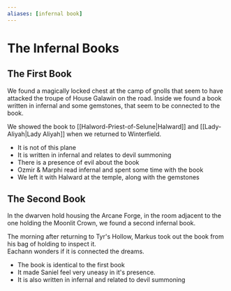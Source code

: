 ```yaml
---
aliases: [infernal book]
---
```


# The Infernal Books
## The First Book
We found a magically locked chest at the camp of gnolls that seem to have attacked the troupe of House Galawin on the road. Inside we found a book written in infernal and some gemstones, that seem to be connected to the book.

We showed the book to [[Halword-Priest-of-Selune|Halward]] and [[Lady-Aliyah|Lady Aliyah]] when we returned to Winterfield.

- It is not of this plane
- It is written in infernal and relates to devil summoning
- There is a presence of evil about the book
- Ozmir & Marphi read infernal and spent some time with the book
- We left it with Halward at the temple, along with the gemstones

## The Second Book
In the dwarven hold housing the Arcane Forge, in the room adjacent to the one holding the Moonlit Crown, we found a second infernal book.

The morning after returning to Tyr's Hollow, Markus took out the book from his bag of holding to inspect it.  
Eachann wonders if it is connected the dreams.  

- The book is identical to the first book
- It made Saniel feel very uneasy in it's presence.
- It is also written in infernal and related to devil summoning
